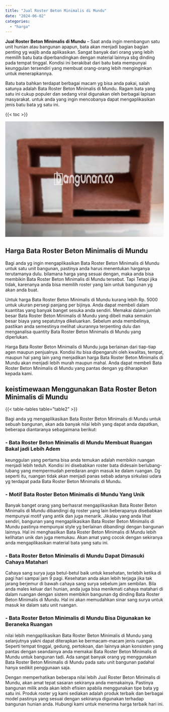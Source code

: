 ```yaml
---
title: "Jual Roster Beton Minimalis di Mundu"
date: "2024-06-02"
categories: 
  - "harga"
---
```


**Jual Roster Beton Minimalis di Mundu** – Saat anda ingin membangun satu unit hunian atau bangunan apapun, bata akan menjadi bagian bagian penting yg wajib anda aplikasikan. Sangat banyak dari orang yang lebih memilih batu bata diperbandingkan dengan material lainnya sbg dinding pada tempat tinggal. Kondisi ini berakibat dari batu bata mempunyai keunggulan tersendiri yang membuat orang-orang lebih menginginkan untuk menerapkannya.

Batu bata bahkan terdapat berbagai macam yg bisa anda pakai, salah satunya adalah Bata Roster Beton Minimalis di Mundu. Ragam bata yang satu ini cukup populer dan sedang viral digunakan oleh berbagai lapisan masyarakat. untuk anda yang ingin mencobanya dapat mengaplikasikan jenis batu bata yg satu ini.

{{< toc >}}

![Jual Roster Beton Minimalis di Mundu](/images/bata-roster-minimalis-36.png)

## Harga Bata Roster Beton Minimalis di Mundu

Bagi anda yg ingin mengaplikasikan Bata Roster Beton Minimalis di Mundu untuk satu unit bangunan, pastinya anda harus menentukan harganya terutamanya dulu. bilamana harga yang sesuai dengan, maka anda bisa membikin Bata Roster Beton Minimalis di Mundu tersebut. Tapi Tetapi jika tidak, karenanya anda bisa memilih roster yang lain untuk bangunan yg akan anda buat.

Untuk harga Bata Roster Beton Minimalis di Mundu kurang lebih Rp. 5000 untuk ukuran persegi panjang per bijinya. Anda dapat membeli dalam kuantitas yang banyak banget sesuka anda sendiri. Memakai dalam jumlah besar Bata Roster Beton Minimalis di Mundu yang dibeli maka semakin besar biaya yang sepatutnya dikeluarkan. Sebelum anda membelinya, pastikan anda semestinya melihat ukurannya terpenting dulu dan menganalisa quantity Bata Roster Beton Minimalis di Mundu yang diperlukan.

Harga Bata Roster Beton Minimalis di Mundu juga berlainan dari tiap-tiap agen maupun penjualnya. Kondisi itu bisa dipengaruhi oleh kwalitas, tempat, maupun hal yang lain yang menjadikan harga Bata Roster Beton Minimalis di Mundu akan menjadi lebih murah maupun mahal. Anda dapat membeli Bata Roster Beton Minimalis di Mundu yang pantas dengan yg diharapkan kepada kami.

## keistimewaan Menggunakan Bata Roster Beton Minimalis di Mundu

{{< table-tables table="table2" >}}

Bagi anda yg mengaplikasikan Bata Roster Beton Minimalis di Mundu untuk sebuah bangunan, akan ada banyak nilai lebih yang dapat anda dapatkan, beberapa diantaranya sebagaimana berikut:

### \- Bata Roster Beton Minimalis di Mundu Membuat Ruangan Bakal jadi Lebih Adem

keunggulan yang pertama bisa anda temukan adalah membikin ruangan menjadi lebih teduh. Kondisi ini disebabkan roster bata didesain berlubang-lubang yang mempermudah peredaran angin masuk ke dalam ruangan. Dg seperti itu, ruangan tidak akan menjadi panas sebab adanya sirkulasi udara yg terdapat pada Bata Roster Beton Minimalis di Mundu.

### \- Motif Bata Roster Beton Minimalis di Mundu Yang Unik

Banyak banget orang yang berhasrat mengaplikasikan Bata Roster Beton Minimalis di Mundu dibandingi dg roster yang lain beberapanya disebabkan mempunyai motif yang antik dan juga menarik. Jikalau yang anda lihat sendiri, bangunan yang mengaplikasikan Bata Roster Beton Minimalis di Mundu pastinya mempunyai style yg berlainan dibandingi dengan bangunan lainnya. Hal ini menghasilkan Bata Roster Beton Minimalis di Mundu lebih kelihatan unik dan juga memukau. Akan amat yang cocok dengan sekiranya anda mengaplikasikan material bata yang satu ini.

### \- Bata Roster Beton Minimalis di Mundu Dapat Dimasuki Cahaya Matahari

Cahaya sang surya juga betul-betul baik untuk kesehatan, terlebih ketika di pagi hari sampai jam 9 pagi. Kesehatan anda akan lebih terjaga jika tak jarang berjemur di bawah cahaya sang surya sebelum jam sembilan. Bila anda males keluar dari hunian, anda juga bisa menikmati cahaya matahari di dalam ruangan dengan sistem membikin bangunan dg dinding Bata Roster Beton Minimalis di Mundu. Hal ini akan memudahkan sinar sang surya untuk masuk ke dalam satu unit ruangan.

### \- Bata Roster Beton Minimalis di Mundu Bisa Digunakan ke Beraneka Ruangan

nilai lebih mengaplikasikan Bata Roster Beton Minimalis di Mundu yang selanjutnya yakni dapat diterapkan ke bermacam-macam jenis ruangan. Seperti tempat tinggal, gedung, pertokoan, dan lainnya akan konsisten yang pantas dengan seandainya anda memakai Bata Roster Beton Minimalis di Mundu untuk bangunan tadi. Ada sangat banyak orang yg menggunakan Bata Roster Beton Minimalis di Mundu pada satu unit bangunan padahal hanya sedikit penggunaan saja.

Dengan memperhatikan beberapa nilai lebih Jual Roster Beton Minimalis di Mundu, akan amat tepat sasaran sekiranya anda memakainya. Pastinya bangunan milik anda akan lebih efisien apabila menggunakan tipe bata yg satu ini. Produk roster yg kami sediakan adalah produk terbaik dan berbagai model pastinya yang sesuai dengan sekiranya digunakan terhadap bangunan hunian anda. Hubungi kami untuk menerima harga terbaik hari ini.
